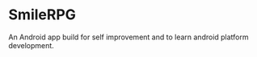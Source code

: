 SmileRPG
==============

An Android app build for self improvement and to learn android platform development.
